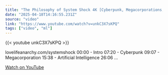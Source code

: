 ```yaml
---
title: "The Philosophy of System Shock 4K [Cyberpunk, Megacorporations, Artificial Intelligence]"
date: "2025-04-18T14:16:55.231Z"
source: "video"
link: "https://www.youtube.com/watch?v=unkC3X7sKPQ"
tags: ["video", "ml"]
---
```


{{< youtube unkC3X7sKPQ >}}

lovelifeanarchy.com/systemshock 00:00 - Intro 07:20 - Cyberpunk 09:07 - Megacorporation 15:38 - Artificial Intelligence 26:06 ...

[Watch on YouTube](https://www.youtube.com/watch?v=unkC3X7sKPQ)
